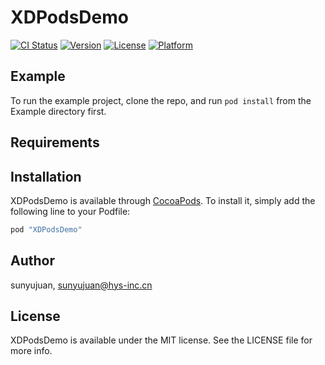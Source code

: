 # XDPodsDemo

[![CI Status](http://img.shields.io/travis/sunyujuan/XDPodsDemo.svg?style=flat)](https://travis-ci.org/sunyujuan/XDPodsDemo)
[![Version](https://img.shields.io/cocoapods/v/XDPodsDemo.svg?style=flat)](http://cocoapods.org/pods/XDPodsDemo)
[![License](https://img.shields.io/cocoapods/l/XDPodsDemo.svg?style=flat)](http://cocoapods.org/pods/XDPodsDemo)
[![Platform](https://img.shields.io/cocoapods/p/XDPodsDemo.svg?style=flat)](http://cocoapods.org/pods/XDPodsDemo)

## Example

To run the example project, clone the repo, and run `pod install` from the Example directory first.

## Requirements

## Installation

XDPodsDemo is available through [CocoaPods](http://cocoapods.org). To install
it, simply add the following line to your Podfile:

```ruby
pod "XDPodsDemo"
```

## Author

sunyujuan, sunyujuan@hys-inc.cn

## License

XDPodsDemo is available under the MIT license. See the LICENSE file for more info.
